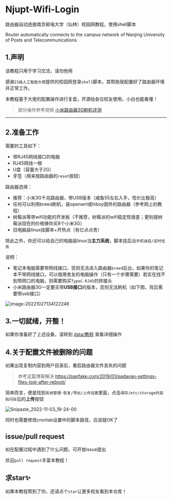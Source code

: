 # Njupt-Wifi-Login

路由器自动连接南京邮电大学（仙林）校园网教程，使用shell脚本

Router automatically connects to the campus network of Nanjing University of Posts and Telecommunications

## 1.声明

该教程只用于学习交流，请勿他用

感谢`21级人工智能大佬`提供的校园网登录`shell`脚本，其帮助我配置好了路由器环境并正常工作。

本教程基于大佬的配置操作进行复盘，开源给各位校友使用，小白也能看懂！

> 部分操作参考视频 [小米路由器3G刷机评测](https://www.bilibili.com/video/BV1R84y1z7bi/?spm_id_from=333.1007.top_right_bar_window_default_collection.content.click)

----

## 2.准备工作

需要的工具如下：

* 带RJ45网线接口的电脑
* RJ45网线一根
* U盘（容量大于2G）
* 牙签（用来按路由器的`reset`按钮）

路由器选择：

* 推荐：小米3G千兆路由器，带USB版本（咸鱼55左右入手，性价比极高）
* 任何可以利用breed刷机，装openwrt或hiboy固件的路由器（参考网上的教程）
* 树莓派等带wifi功能的开发板（不推荐，树莓派的wifi稳定性很差；更别提树莓派现在的价格够你买8个小米3G）
* 旧电脑装linux挂脚本+开热点（有亿点点贵）

除此之外，你还可以给自己的电脑装linux当**主力系统**，脚本挂后台`开机自启/定时任务`

说明：

* 笔记本电脑需要带网线接口，否则无法进入路由器`breed`后台。如果你的笔记本不带网线接口，可以借用舍友的电脑操作（只有一个步骤需要）若实在找不到带网口的电脑，则需要购买`TypeC-RJ45`的转接头
* 小米路由器3G一定要买带**USB接口**的版本，否则无法刷机（如下图，背后需要带usb接口）

![image-20221027134122246](img/image-20221027134122246.png)

## 3.一切就绪，开整！

如果你准备好了上述设备，请转到 [data/教程](./data) 查看详细操作

## 4.关于配置文件被删除的问题
如果出现复制内容到用户目录后，重启路由器文件丢失的问题
>参考这篇博客解决 https://panfake.com/2019/01/padavan-settings-files-lost-after-reboot/

简单而言，便是找到`系统管理-恢复/导出/上传设置`里面，点击`保存/etc/storage内容到闪存`后的**上传**按钮

![Snipaste_2022-11-03_19-24-00](img/Snipaste_2022-11-03_19-24-00.png)

同时也需要修改crontab设置中的脚本路径，应该就OK了



## issue/pull request

如在配置过程中遇到了什么问题，可开放issue提出

欢迎`pull request`丰富本教程！

## 求star✨

如果本教程帮到了你，还请点个`star`让更多校友看到本仓库！



